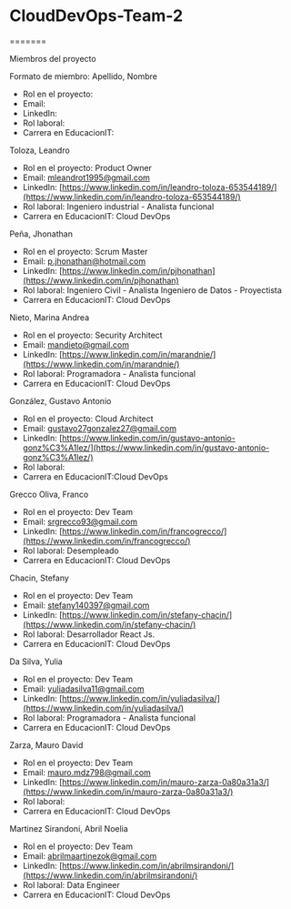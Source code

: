 # CloudDevOps-Team-2

=======

Miembros del proyecto

Formato de miembro:
Apellido, Nombre

- Rol en el proyecto:
- Email:
- LinkedIn:
- Rol laboral:
- Carrera en EducacionIT:

Toloza, Leandro

- Rol en el proyecto: Product Owner
- Email: mleandrot1995@gmail.com
- LinkedIn: [https://www.linkedin.com/in/leandro-toloza-653544189/](https://www.linkedin.com/in/leandro-toloza-653544189/)
- Rol laboral: Ingeniero industrial - Analista funcional
- Carrera en EducacionIT: Cloud DevOps

Peña, Jhonathan

- Rol en el proyecto: Scrum Master
- Email: p.jhonathan@hotmail.com
- LinkedIn: [https://www.linkedin.com/in/pjhonathan](https://www.linkedin.com/in/pjhonathan)
- Rol laboral: Ingeniero Civil - Analista Ingeniero de Datos - Proyectista
- Carrera en EducacionIT: Cloud DevOps

Nieto, Marina Andrea

- Rol en el proyecto: Security Architect
- Email: mandieto@gmail.com
- LinkedIn: [https://www.linkedin.com/in/marandnie/](https://www.linkedin.com/in/marandnie/)
- Rol laboral: Programadora - Analista funcional
- Carrera en EducacionIT: Cloud DevOps

González, Gustavo Antonio

- Rol en el proyecto: Cloud Architect
- Email: gustavo27gonzalez27@gmail.com
- LinkedIn: [https://www.linkedin.com/in/gustavo-antonio-gonz%C3%A1lez/](https://www.linkedin.com/in/gustavo-antonio-gonz%C3%A1lez/)
- Rol laboral:
- Carrera en EducacionIT:Cloud DevOps

Grecco Oliva, Franco

- Rol en el proyecto: Dev Team
- Email: srgrecco93@gmail.com
- LinkedIn: [https://www.linkedin.com/in/francogrecco/](https://www.linkedin.com/in/francogrecco/)
- Rol laboral: Desempleado
- Carrera en EducacionIT: Cloud DevOps

Chacin, Stefany

- Rol en el proyecto: Dev Team
- Email: stefany140397@gmail.com
- LinkedIn: [https://www.linkedin.com/in/stefany-chacin/](https://www.linkedin.com/in/stefany-chacin/)
- Rol laboral: Desarrollador React Js.
- Carrera en EducacionIT: Cloud DevOps

Da Silva, Yulia

- Rol en el proyecto: Dev Team
- Email: yuliadasilva11@gmail.com
- LinkedIn: [https://www.linkedin.com/in/yuliadasilva/](https://www.linkedin.com/in/yuliadasilva/)
- Rol laboral: Programadora - Analista funcional
- Carrera en EducacionIT: Cloud DevOps

Zarza, Mauro David

- Rol en el proyecto: Dev Team
- Email: mauro.mdz798@gmail.com
- LinkedIn: [https://www.linkedin.com/in/mauro-zarza-0a80a31a3/](https://www.linkedin.com/in/mauro-zarza-0a80a31a3/)
- Rol laboral:
- Carrera en EducacionIT: Cloud DevOps

Martinez Sirandoni, Abril Noelia

- Rol en el proyecto: Dev Team
- Email: abrilmaartinezok@gmail.com
- LinkedIn: [https://www.linkedin.com/in/abrilmsirandoni/](https://www.linkedin.com/in/abrilmsirandoni/)
- Rol laboral: Data Engineer
- Carrera en EducacionIT: Cloud DevOps

